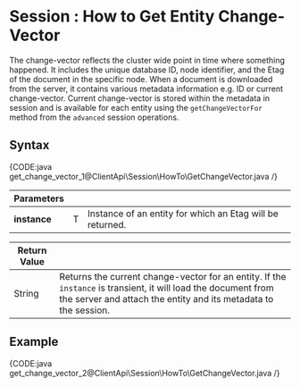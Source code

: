 # Session : How to Get Entity Change-Vector

The change-vector reflects the cluster wide point in time where something happened. It includes the unique database ID, node identifier, and the Etag of the document in the specific node.
When a document is downloaded from the server, it contains various metadata information e.g. ID or current change-vector. Current change-vector is stored within the metadata in session and is available for each entity using the `getChangeVectorFor` method from the `advanced` session operations.

## Syntax

{CODE:java get_change_vector_1@ClientApi\Session\HowTo\GetChangeVector.java /}

| Parameters | | |
| ------------- | ------------- | ----- |
| **instance** | T | Instance of an entity for which an Etag will be returned. |

| Return Value | |
| ------------- | ----- |
| String | Returns the current change-vector for an entity. If the `instance` is transient, it will load the document from the server and attach the entity and its metadata to the session. |

## Example

{CODE:java get_change_vector_2@ClientApi\Session\HowTo\GetChangeVector.java /}
